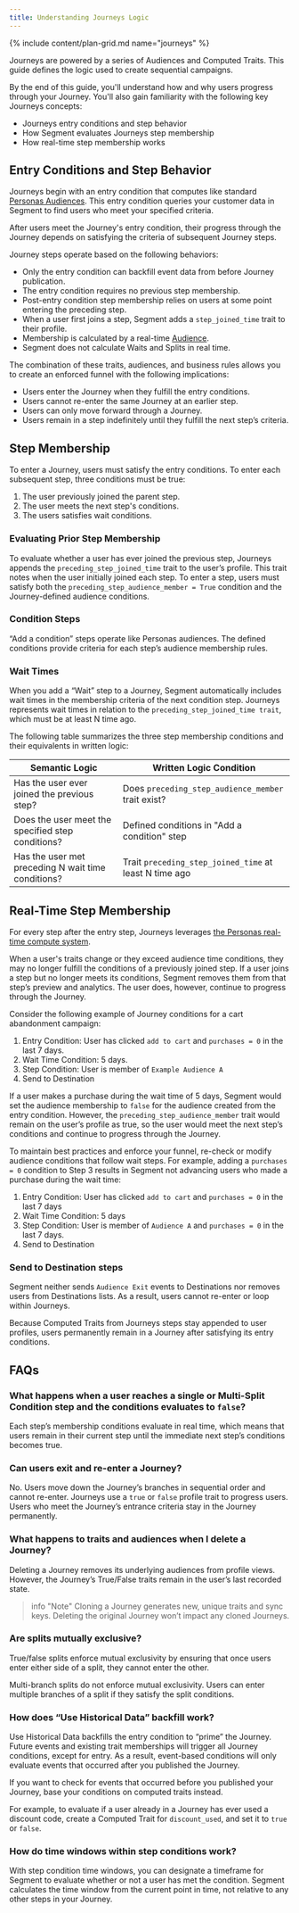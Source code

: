 ```yaml
---
title: Understanding Journeys Logic
---
```


{% include content/plan-grid.md name="journeys" %}

Journeys are powered by a series of Audiences and Computed Traits. This guide defines the logic used to create sequential campaigns.

By the end of this guide, you'll understand how and why users progress through your Journey. You'll also gain familiarity with the following key Journeys concepts:

- Journeys entry conditions and step behavior
- How Segment evaluates Journeys step membership
- How real-time step membership works


## Entry Conditions and Step Behavior

Journeys begin with an entry condition that computes like standard [Personas Audiences](docs/personas/audiences/). This entry condition queries your customer data in Segment to find users who meet your specified criteria.

After users meet the Journey's entry condition, their progress through the Journey depends on satisfying the criteria of subsequent Journey steps.

Journey steps operate based on the following behaviors:

- Only the entry condition can backfill event data from before Journey publication.
- The entry condition requires no previous step membership.
- Post-entry condition step membership relies on users at some point entering the preceding step.
- When a user first joins a step, Segment adds a  `step_joined_time` trait to their profile.
- Membership is calculated by a real-time [Audience](/docs/personas/audiences/).
- Segment does not calculate Waits and Splits in real time.

The combination of these traits, audiences, and business rules allows you to create an enforced funnel with the following implications:

- Users enter the Journey when they fulfill the entry conditions.
- Users cannot re-enter the same Journey at an earlier step.
- Users can only move forward through a Journey.
- Users remain in a step indefinitely until they fulfill the next step’s criteria.

## Step Membership

To enter a Journey, users must satisfy the entry conditions. To enter each subsequent step, three conditions must be true:


1. The user previously joined the parent step.
2. The user meets the next step's conditions.
3. The users satisfies wait conditions.

### Evaluating Prior Step Membership

To evaluate whether a user has ever joined the previous step, Journeys appends the `preceding_step_joined_time` trait to the user’s profile.  This trait notes when the user initially joined each step.  To enter a step, users must satisfy both the `preceding_step_audience_member = True` condition and the Journey-defined audience conditions.

### Condition Steps

“Add a condition” steps operate like Personas audiences. The defined conditions provide criteria for each step’s audience membership rules.

### Wait Times

When you add a “Wait” step to a Journey, Segment automatically includes wait times in the membership criteria of the next condition step.  Journeys represents wait times in relation to the `preceding_step_joined_time trait`, which must be at least N time ago.

The following table summarizes the three step membership conditions and their equivalents in written logic:

| Semantic Logic                                     | Written Logic Condition                              |
|----------------------------------------------------|------------------------------------------------------|
| Has the user ever joined the previous step?        | Does `preceding_step_audience_member` trait exist?     |
| Does the user meet the specified step conditions?  | Defined conditions in "Add a condition" step         |
| Has the user met preceding N wait time conditions? | Trait `preceding_step_joined_time` at least N time ago |

## Real-Time Step Membership

For every step after the entry step, Journeys leverages [the Personas real-time compute system](https://segment.com/docs/personas/audiences/#real-time-compute-vs-batch).

When a user's traits change or they exceed audience time conditions, they may no longer fulfill the conditions of a previously joined step. If a user joins a step but no longer meets its conditions, Segment removes them from that step’s preview and analytics.  The user does, however, continue to progress through the Journey.

Consider the following example of Journey conditions for a cart abandonment campaign:


1. Entry Condition: User has clicked `add to cart` and `purchases = 0` in the last 7 days.
2. Wait Time Condition: 5 days.
3. Step Condition: User is member of `Example Audience A`
4. Send to Destination

If a user makes a purchase during the wait time of 5 days, Segment would set the audience membership to `false` for the audience created from the entry condition. However, the `preceding_step_audience_member` trait would remain on the user’s profile as true, so the user would meet the next step’s conditions and continue to progress through the Journey.

To maintain best practices and enforce your funnel, re-check or modify audience conditions that follow wait steps.  For example, adding a `purchases = 0` condition to Step 3 results in Segment not advancing users who made a purchase during the wait time:

1. Entry Condition: User has clicked `add to cart` and `purchases = 0` in the last 7 days
2. Wait Time Condition: 5 days
3. Step Condition: User is member of `Audience A` and `purchases = 0` in the last 7 days.
4. Send to Destination

### Send to Destination steps

Segment neither sends `Audience Exit` events to Destinations nor removes users from Destinations lists.  As a result, users cannot re-enter or loop within Journeys.

Because Computed Traits from Journeys steps stay appended to user profiles, users permanently remain in a Journey after satisfying its entry conditions.

## FAQs

### What happens when a user reaches a single or Multi-Split Condition step and the conditions evaluates to `false`?

Each step’s membership conditions evaluate in real time, which means that users remain in their current step until the immediate next step’s conditions becomes true.

### Can users exit and re-enter a Journey?

No. Users move down the Journey’s branches in sequential order and cannot re-enter. Journeys use a `true` or `false` profile trait to progress users.  Users who meet the Journey’s entrance criteria stay in the Journey permanently.

### What happens to traits and audiences when I delete a Journey?

Deleting a Journey removes its underlying audiences from profile views.  However, the Journey’s True/False traits remain in the user’s last recorded state.

> info "Note"
> Cloning a Journey generates new, unique traits and sync keys.  Deleting the original Journey won’t impact any cloned Journeys.

### Are splits mutually exclusive?

True/false splits enforce mutual exclusivity by ensuring that once users enter either side of a split, they cannot enter the other.

Multi-branch splits do not enforce mutual exclusivity. Users can enter multiple branches of a split if they satisfy the split conditions.

### How does “Use Historical Data” backfill work?

Use Historical Data backfills the entry condition to “prime” the Journey.  Future events and existing trait memberships will trigger all Journey conditions, except for entry.  As a result, event-based conditions will only evaluate events that occurred after you published the Journey.

If you want to check for events that occurred before you published your Journey, base your conditions on computed traits instead.

For example, to evaluate if a user already in a Journey has ever used a discount code, create a Computed Trait for `discount_used`, and set it to `true` or `false`.

### How do time windows within step conditions work?

With step condition time windows, you can designate a timeframe for Segment to evaluate whether or not a user has met the condition.  Segment calculates the time window from the current point in time, not relative to any other steps in your Journey.
